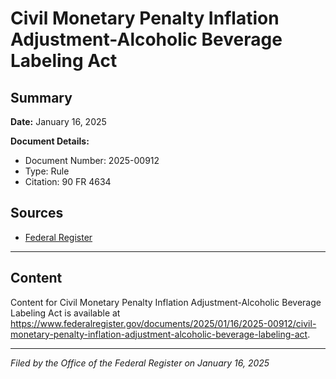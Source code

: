 # Civil Monetary Penalty Inflation Adjustment-Alcoholic Beverage Labeling Act

## Summary

**Date:** January 16, 2025

**Document Details:**
- Document Number: 2025-00912
- Type: Rule
- Citation: 90 FR 4634

## Sources
- [Federal Register](https://www.federalregister.gov/documents/2025/01/16/2025-00912/civil-monetary-penalty-inflation-adjustment-alcoholic-beverage-labeling-act)

---

## Content

Content for Civil Monetary Penalty Inflation Adjustment-Alcoholic Beverage Labeling Act is available at https://www.federalregister.gov/documents/2025/01/16/2025-00912/civil-monetary-penalty-inflation-adjustment-alcoholic-beverage-labeling-act.

---

*Filed by the Office of the Federal Register on January 16, 2025*

